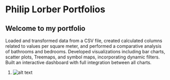 # Philip Lorber Portfolios

## Welcome to my portfolio

Loaded and transformed data from a CSV file, created calculated columns related to values per square meter, and performed a comparative analysis of bathrooms and bedrooms. Developed visualizations including bar charts, scatter plots, Treemaps, and symbol maps, incorporating dynamic filters. Built an interactive dashboard with full integration between all charts.

1. ![alt text](https://github.com/philipo0/portfolio/blob/main/images/tableau.png)

